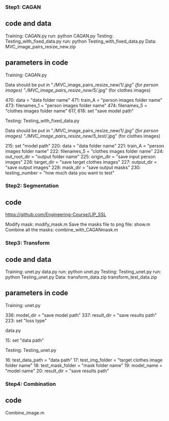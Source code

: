 ### Step1: CAGAN ###

## code and data ##
Training: CAGAN.py
run: python CAGAN.py
Testing: Testing_with_fixed_data.py
run: python Testing_with_fixed_data.py
Data: MVC_image_pairs_resize_new.zip

## parameters in code ##
Training: CAGAN.py

Data should be put in
"./MVC_image_pairs_resize_new/1/*.jpg" (for person images)
"./MVC_image_pairs_resize_new/5/*.jpg" (for clothes images)

470: data = "data folder name"
471: train_A = "person images folder name"
473: filenames_1 = "person images folder name"
474: filenames_5 = "clothes images folder name"
617, 618: set "save model path" 

Testing: Testing_with_fixed_data.py

Data should be put in
"./MVC_image_pairs_resize_new/1/*.jpg" (for person images)
"./MVC_image_pairs_resize_new/5_test/*.jpg" (for clothes images)

215: set "model path"
220: data = "data folder name"
221: train_A = "person images folder name"
222: filenames_5 = "clothes images folder name"
224: out_root_dir = "output folder name"
225: origin_dir = "save input person images"
226: target_dir = "save target clothes images"
227: output_dir = "save output images"
228: mask_dir = "save output masks"
230: testing_number = "how much data you want to test"


### Step2: Segmentation ###

## code ##
https://github.com/Engineering-Course/LIP_SSL

Modify mask: modify_mask.m
Save the masks file to png file: show.m
Combine all the masks: combine_with_CAGANmask.m


### Step3: Transform ###

## code and data ##
Training: unet.py data.py
run: python unet.py
Testing: Testing_unet.py
run: python Testing_unet.py
Data: transform_data.zip transform_test_data.zip

## parameters in code ##
Training: unet.py

336: model_dir = "save model path"
337: result_dir = "save results path"
223: set "loss type"

data.py

15: set "data path"


Testing: Testing_unet.py

16: test_data_path = "data path"
17: test_img_folder = "target clothes image folder name"
18: test_mask_folder = "mask folder name"
19: model_name = "model name"
20: result_dir = "save results path"


### Step4: Combination ###

## code ##
Combine_image.m
